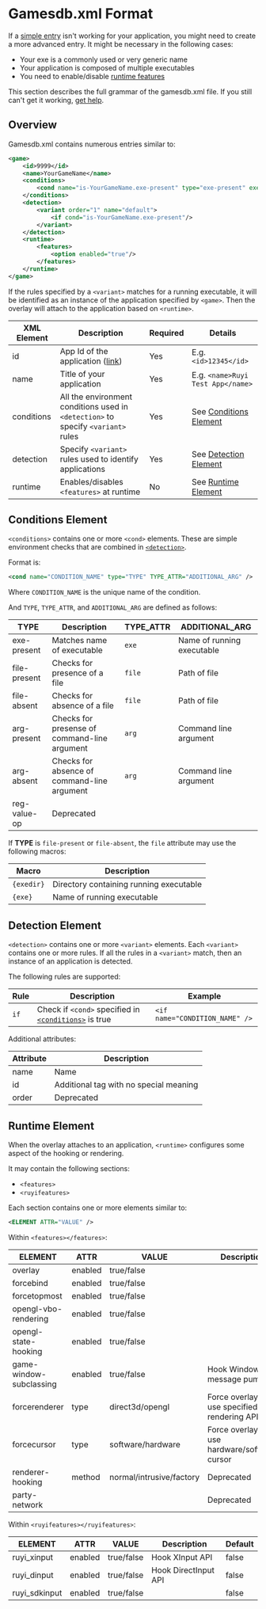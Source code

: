# Gamesdb.xml Format

If a [simple entry](overlay.md#compatibility) isn't working for your application, you might need to create a more advanced entry.  It might be necessary in the following cases:

* Your exe is a commonly used or very generic name
* Your application is composed of multiple executables
* You need to enable/disable [runtime features](#runtime-element)

This section describes the full grammar of the gamesdb.xml file.  If you still can't get it working, [get help](support.md).

## Overview

Gamesdb.xml contains numerous entries similar to:
```xml
<game>
    <id>9999</id> 
    <name>YourGameName</name>
    <conditions>
        <cond name="is-YourGameName.exe-present" type="exe-present" exe="YourGameName.exe"/>
    </conditions>
    <detection>
        <variant order="1" name="default">
            <if cond="is-YourGameName.exe-present"/>
        </variant>
    </detection>
    <runtime>
        <features>
            <option enabled="true"/>
        </features>
    </runtime>
</game>
```

If the rules specified by a `<variant>` matches for a running executable, it will be identified as an instance of the application specified by `<game>`.  Then the overlay will attach to the application based on `<runtime>`.

| XML Element | Description | Required | Details
|-|-|-|-
| id | App Id of the application ([link](dev_onboarding.md)) | Yes | E.g. `<id>12345</id>`
| name | Title of your application | Yes | E.g. `<name>Ruyi Test App</name>`
| conditions | All the environment conditions used in `<detection>` to specify `<variant>` rules | Yes | See [Conditions Element](#conditions-element)
| detection | Specify `<variant>` rules used to identify applications | Yes | See [Detection Element](#detection-element)
| runtime | Enables/disables `<features>` at runtime | No | See [Runtime Element](#conditions-element)

## Conditions Element

`<conditions>` contains one or more `<cond>` elements.  These are simple environment checks that are combined in [`<detection>`](#detection-element).

Format is:
```xml
<cond name="CONDITION_NAME" type="TYPE" TYPE_ATTR="ADDITIONAL_ARG" />
```

Where `CONDITION_NAME` is the unique name of the condition.

And `TYPE`, `TYPE_ATTR`, and `ADDITIONAL_ARG` are defined as follows:

| TYPE | Description | TYPE_ATTR | ADDITIONAL_ARG
|-|-|-|-
| exe-present | Matches name of executable | `exe` | Name of running executable
| file-present | Checks for presence of a file | `file` | Path of file
| file-absent | Checks for absence of a file | `file` | Path of file
| arg-present | Checks for presense of command-line argument | `arg` | Command line argument
| arg-absent | Checks for absence of command-line argument | `arg` | Command line argument
| reg-value-op | Deprecated | 

If __TYPE__ is `file-present` or `file-absent`, the `file` attribute may use the following macros:

| Macro | Description
|-|-
| `{exedir}` | Directory containing running executable
| `{exe}` | Name of running executable

## Detection Element

`<detection>` contains one or more `<variant>` elements.  Each `<variant>` contains one or more rules.  If all the rules in a `<variant>` match, then an instance of an application is detected.

The following rules are supported:

| Rule | Description | Example
|-|-|-
| `if` | Check if `<cond>` specified in [`<conditions>`](#conditions-element) is true | `<if name="CONDITION_NAME" />`

Additional attributes:  

| Attribute | Description
|-|-
| name | Name
| id | Additional tag with no special meaning
| order | Deprecated

## Runtime Element

When the overlay attaches to an application, `<runtime>` configures some aspect of the hooking or rendering.

It may contain the following sections:
- `<features>`
- `<ruyifeatures>`

Each section contains one or more elements similar to:
```xml
<ELEMENT ATTR="VALUE" />
```

Within `<features></features>`:

| ELEMENT | ATTR | VALUE | Description | Default
|-|-|-|-|-
| overlay | enabled | true/false | | true
| forcebind | enabled | true/false | | false
| forcetopmost | enabled | true/false | | false
| opengl-vbo-rendering | enabled | true/false | | true
| opengl-state-hooking | enabled | true/false | | true
| game-window-subclassing | enabled | true/false | Hook Windows message pump | true
| forcerenderer | type | direct3d/opengl | Force overlay to use specified rendering API | `""`; Auto-detect
| forcecursor | type | software/hardware | Force overlay to use hardware/software cursor | `""`; Auto
| renderer-hooking | method | normal/intrusive/factory | Deprecated | normal
| party-network | | | Deprecated

Within `<ruyifeatures></ruyifeatures>`:

| ELEMENT | ATTR | VALUE | Description | Default
|-|-|-|-|-
| ruyi_xinput | enabled | true/false | Hook XInput API | false
| ruyi_dinput | enabled | true/false | Hook DirectInput API | false
| ruyi_sdkinput | enabled | true/false | | false